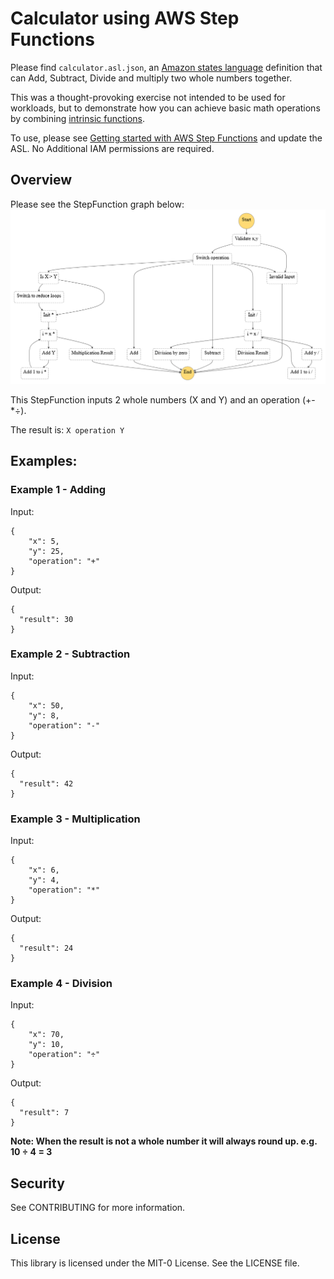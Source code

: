 # Calculator using AWS Step Functions

Please find `calculator.asl.json`, an [Amazon states language](https://docs.aws.amazon.com/step-functions/latest/dg/concepts-amazon-states-language.html) definition that can Add, Subtract, Divide and multiply two whole numbers together.

This was a thought-provoking exercise not intended to be used for workloads, but to demonstrate how you can achieve basic math operations by combining [intrinsic functions](https://docs.aws.amazon.com/step-functions/latest/dg/amazon-states-language-intrinsic-functions.html).

To use, please see [Getting started with AWS Step Functions](https://docs.aws.amazon.com/step-functions/latest/dg/getting-started.html) and update the ASL. No Additional IAM permissions are required. 

## Overview
Please see the StepFunction graph below:
![stepfunctions_graph](./img/stepfunctions_graph.png?raw=true "stepfunctions_graph")

This StepFunction inputs 2 whole numbers (X and Y) and an operation (+-*÷).

The result is: `X operation Y`


## Examples:

### Example 1 - Adding

Input:
```
{
    "x": 5,
    "y": 25,
    "operation": "+"
}
```
Output:
```
{
  "result": 30
}
```
### Example 2 - Subtraction

Input:
```
{
    "x": 50,
    "y": 8,
    "operation": "-"
}
```
Output:
```
{
  "result": 42
}
```

### Example 3 - Multiplication

Input:
```
{
    "x": 6,
    "y": 4,
    "operation": "*"
}
```
Output:
```
{
  "result": 24
}
```

### Example 4 - Division

Input:
```
{
    "x": 70,
    "y": 10,
    "operation": "÷"
}
```
Output:
```
{
  "result": 7
}
```

**Note: When the result is not a whole number it will always round up. e.g. 10 ÷ 4 = 3**

## Security

See CONTRIBUTING for more information.

## License

This library is licensed under the MIT-0 License. See the LICENSE file.
